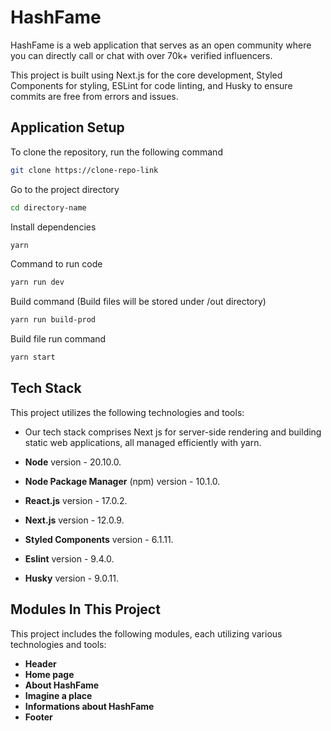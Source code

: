 
# HashFame

HashFame is a web application that serves as an open community where you can directly call or chat with over 70k+ verified influencers.

This project is built using Next.js for the core development, Styled Components for styling, ESLint for code linting, and Husky to ensure commits are free from errors and issues.

## Application Setup
To clone the repository, run the following command
```sh
git clone https://clone-repo-link
```
Go to the project directory
```sh
cd directory-name
```
Install dependencies
```sh
yarn
```
Command to run code 
```sh
yarn run dev
```

Build command  (Build files will be stored under /out directory)
```sh
yarn run build-prod 
```

Build file run command
```sh
yarn start
```

## Tech Stack

This project utilizes the following technologies and tools:

- Our tech stack comprises Next js for server-side rendering and building static web applications, all managed efficiently with yarn.

- **Node** version - 20.10.0.
- **Node Package Manager** (npm) version - 10.1.0.
- **React.js** version - 17.0.2.
- **Next.js** version - 12.0.9.
- **Styled Components** version - 6.1.11.
- **Eslint** version - 9.4.0.
- **Husky** version - 9.0.11.


## Modules In This Project

This project includes the following modules, each utilizing various technologies and tools:

- **Header**
- **Home page**
- **About HashFame**
- **Imagine a place**
- **Informations about HashFame**
- **Footer**





